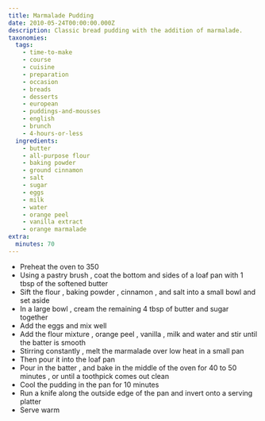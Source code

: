 ```yaml
---
title: Marmalade Pudding
date: 2010-05-24T00:00:00.000Z
description: Classic bread pudding with the addition of marmalade.
taxonomies:
  tags:
    - time-to-make
    - course
    - cuisine
    - preparation
    - occasion
    - breads
    - desserts
    - european
    - puddings-and-mousses
    - english
    - brunch
    - 4-hours-or-less
  ingredients:
    - butter
    - all-purpose flour
    - baking powder
    - ground cinnamon
    - salt
    - sugar
    - eggs
    - milk
    - water
    - orange peel
    - vanilla extract
    - orange marmalade
extra:
  minutes: 70
---
```

 - Preheat the oven to 350
 - Using a pastry brush , coat the bottom and sides of a loaf pan with 1 tbsp of the softened butter
 - Sift the flour , baking powder , cinnamon , and salt into a small bowl and set aside
 - In a large bowl , cream the remaining 4 tbsp of butter and sugar together
 - Add the eggs and mix well
 - Add the flour mixture , orange peel , vanilla , milk and water and stir until the batter is smooth
 - Stirring constantly , melt the marmalade over low heat in a small pan
 - Then pour it into the loaf pan
 - Pour in the batter , and bake in the middle of the oven for 40 to 50 minutes , or until a toothpick comes out clean
 - Cool the pudding in the pan for 10 minutes
 - Run a knife along the outside edge of the pan and invert onto a serving platter
 - Serve warm
